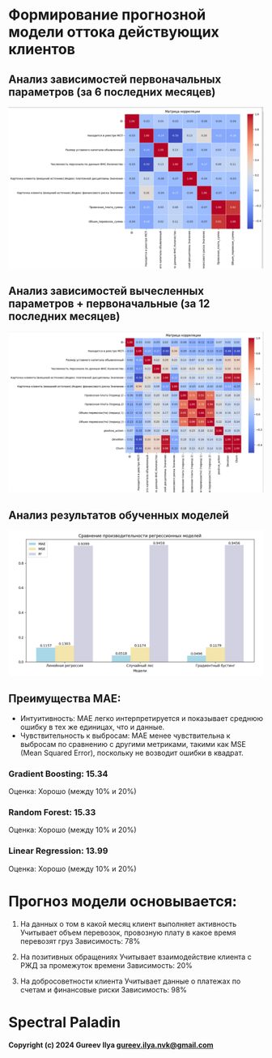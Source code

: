 # Формирование прогнозной модели оттока действующих клиентов

## Анализ зависимостей первоначальных параметров (за 6 последних месяцев)
![Models](https://github.com/Ghost-Name/Hackathon_PVD/blob/PNG/PNG/analysis_V1.png)

## Анализ зависимостей вычесленных параметров + первоначальные (за 12 последних месяцев)
![Models](https://github.com/Ghost-Name/Hackathon_PVD/blob/PNG/PNG/analysis_V2.png)

## Анализ результатов обученных моделей
![Models](https://github.com/Ghost-Name/Hackathon_PVD/blob/PNG/PNG/models.png)

## Преимущества MAE:
* Интуитивность: MAE легко интерпретируется и показывает среднюю ошибку в тех же единицах, что и данные.
* Чувствительность к выбросам: MAE менее чувствительна к выбросам по сравнению с другими метриками, такими  как MSE (Mean Squared Error), поскольку не возводит ошибки в квадрат.

### Gradient Boosting: 15.34

  Оценка: Хорошо (между 10% и 20%)
### Random Forest: 15.33

  Оценка: Хорошо (между 10% и 20%)
### Linear Regression: 13.99

Оценка: Хорошо (между 10% и 20%)
# Прогноз модели основывается:
1) На данных о том в какой месяц клиент выполняет активность 
Учитывает объем перевозок, провозную плату в какое время перевозят груз
Зависимость: 78%

2) На позитивных обращениях
Учитывает взаимодействие клиента с РЖД за промежуток времени
Зависимость: 20%

3) На добросоветности клиента
Учитывает данные о платежах по счетам и финансовые риски
Зависимость: 98%

# **Spectral Paladin**

 **Copyright (c) 2024 Gureev Ilya gureev.ilya.nvk@gmail.com**

